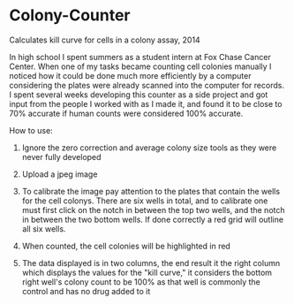 # Colony-Counter
Calculates kill curve for cells in a colony assay, 2014

In high school I spent summers as a student intern at Fox Chase Cancer Center. When one of my tasks became counting cell colonies manually I noticed how it could be done much more efficiently by a computer considering the plates were already scanned into the computer for records. I spent several weeks developing this counter as a side project and got input from the people I worked with as I made it, and found it to be close to 70% accurate if human counts were considered 100% accurate.

How to use:

1) Ignore the zero correction and average colony size tools as they were never fully developed

2) Upload a jpeg image

3) To calibrate the image pay attention to the plates that contain the wells for the cell colonys. There are six wells in total, and to calibrate one must first click on the notch in between the top two wells, and the notch in between the two bottom wells. If done correctly a red grid will outline all six wells. 

4) When counted, the cell colonies will be highlighted in red

5) The data displayed is in two columns, the end result it the right column which displays the values for the "kill curve," it considers the bottom right well's colony count to be 100% as that well is commonly the control and has no drug added to it
